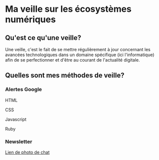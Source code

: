 <h1>Ma veille sur les écosystèmes numériques</h1>

<h2>Qu'est ce qu'une veille?</h2>

Une veille, c'est le fait de se mettre régulièrement à jour concernant les avancées technologiques dans un domaine spécifique (ici l'informatique) afin de se perfectionner et d'être au courant de l'actualité digitale.

<h2>Quelles sont mes méthodes de veille?</h2>

<h3>Alertes Google</h3>

HTML

CSS

Javascript

Ruby

<h3>Newsletter</h3>

<a href="https://www.30millionsdamis.fr/uploads/pics/conseils-erreurs-chat-1171.jpg">Lien de photo de chat</a>